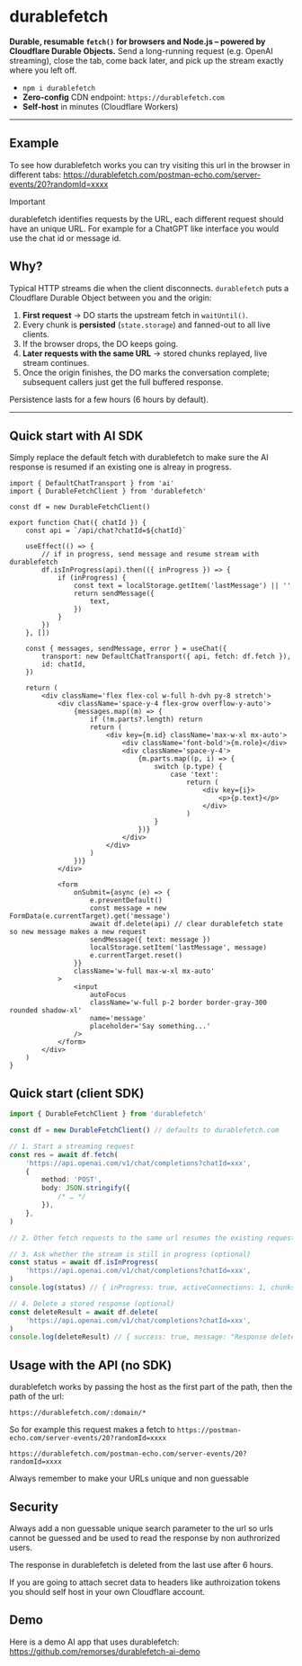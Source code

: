 # durablefetch

**Durable, resumable `fetch()` for browsers and Node.js – powered by Cloudflare Durable Objects.**
Send a long-running request (e.g. OpenAI streaming), close the tab, come back later, and pick up the stream exactly where you left off.

- `npm i durablefetch`
- **Zero-config** CDN endpoint: `https://durablefetch.com`
- **Self-host** in minutes (Cloudflare Workers)

---

## Example

To see how durablefetch works you can try visiting this url in the browser in different tabs: https://durablefetch.com/postman-echo.com/server-events/20?randomId=xxxx

> [!IMPORTANT]
> durablefetch identifies requests by the URL, each different request should have an unique URL. For example for a ChatGPT like interface you would use the chat id or message id.

## Why?

Typical HTTP streams die when the client disconnects.
`durablefetch` puts a Cloudflare Durable Object between you and the origin:

1. **First request** → DO starts the upstream fetch in `waitUntil()`.
2. Every chunk is **persisted** (`state.storage`) and fanned-out to all live clients.
3. If the browser drops, the DO keeps going.
4. **Later requests with the same URL** → stored chunks replayed, live stream continues.
5. Once the origin finishes, the DO marks the conversation complete; subsequent callers just get the full buffered response.

Persistence lasts for a few hours (6 hours by default).

---

## Quick start with AI SDK

Simply replace the default fetch with durablefetch to make sure the AI response is resumed if an existing one is alreay in progress.

```tsx
import { DefaultChatTransport } from 'ai'
import { DurableFetchClient } from 'durablefetch'

const df = new DurableFetchClient()

export function Chat({ chatId }) {
    const api = `/api/chat?chatId=${chatId}`

    useEffect(() => {
        // if in progress, send message and resume stream with durablefetch
        df.isInProgress(api).then(({ inProgress }) => {
            if (inProgress) {
                const text = localStorage.getItem('lastMessage') || ''
                return sendMessage({
                    text,
                })
            }
        })
    }, [])

    const { messages, sendMessage, error } = useChat({
        transport: new DefaultChatTransport({ api, fetch: df.fetch }),
        id: chatId,
    })

    return (
        <div className='flex flex-col w-full h-dvh py-8 stretch'>
            <div className='space-y-4 flex-grow overflow-y-auto'>
                {messages.map((m) => {
                    if (!m.parts?.length) return
                    return (
                        <div key={m.id} className='max-w-xl mx-auto'>
                            <div className='font-bold'>{m.role}</div>
                            <div className='space-y-4'>
                                {m.parts.map((p, i) => {
                                    switch (p.type) {
                                        case 'text':
                                            return (
                                                <div key={i}>
                                                    <p>{p.text}</p>
                                                </div>
                                            )
                                    }
                                })}
                            </div>
                        </div>
                    )
                })}
            </div>

            <form
                onSubmit={async (e) => {
                    e.preventDefault()
                    const message = new FormData(e.currentTarget).get('message')
                    await df.delete(api) // clear durablefetch state so new message makes a new request
                    sendMessage({ text: message })
                    localStorage.setItem('lastMessage', message)
                    e.currentTarget.reset()
                }}
                className='w-full max-w-xl mx-auto'
            >
                <input
                    autoFocus
                    className='w-full p-2 border border-gray-300 rounded shadow-xl'
                    name='message'
                    placeholder='Say something...'
                />
            </form>
        </div>
    )
}
```

## Quick start (client SDK)

```ts
import { DurableFetchClient } from 'durablefetch'

const df = new DurableFetchClient() // defaults to durablefetch.com

// 1. Start a streaming request
const res = await df.fetch(
    'https://api.openai.com/v1/chat/completions?chatId=xxx',
    {
        method: 'POST',
        body: JSON.stringify({
            /* … */
        }),
    },
)

// 2. Other fetch requests to the same url resumes the existing request or return the already completed response

// 3. Ask whether the stream is still in progress (optional)
const status = await df.isInProgress(
    'https://api.openai.com/v1/chat/completions?chatId=xxx',
)
console.log(status) // { inProgress: true, activeConnections: 1, chunksStored: 42, completed: false }

// 4. Delete a stored response (optional)
const deleteResult = await df.delete(
    'https://api.openai.com/v1/chat/completions?chatId=xxx',
)
console.log(deleteResult) // { success: true, message: "Response deleted successfully" }
```

## Usage with the API (no SDK)

durablefetch works by passing the host as the first part of the path, then the path of the url:

```
https://durablefetch.com/:domain/*
```

So for example this request makes a fetch to `https://postman-echo.com/server-events/20?randomId=xxxx`

```
https://durablefetch.com/postman-echo.com/server-events/20?randomId=xxxx
```

Always remember to make your URLs unique and non guessable

## Security

Always add a non guessable unique search parameter to the url so urls cannot be guessed and be used to read the response by non authrorized users.

The response in durablefetch is deleted from the last use after 6 hours.

If you are going to attach secret data to headers like authroization tokens you should self host in your own Cloudflare account.

## Demo

Here is a demo AI app that uses durablefetch: https://github.com/remorses/durablefetch-ai-demo
